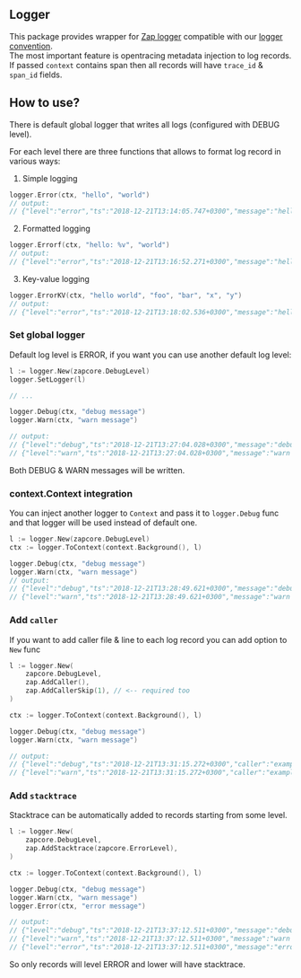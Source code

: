 Logger
------

This package provides wrapper for [Zap logger](https://github.com/uber-go/zap/) compatible with our [logger convention](https://confluence.ozon.ru/pages/viewpage.action?pageId=85830279).  
The most important feature is opentracing metadata injection to log records. If passed `context` contains span then all records will have `trace_id` & `span_id` fields.

## How to use?

There is default global logger that writes all logs (configured with DEBUG level).

For each level there are three functions that allows to format log record in various ways:

1. Simple logging

```go
logger.Error(ctx, "hello", "world")
// output: 
// {"level":"error","ts":"2018-12-21T13:14:05.747+0300","message":"helloworld","trace_id":"1a93a60e17efa0bd","span_id":"7cbc711c34a1f44d"}
```

2. Formatted logging
```go
logger.Errorf(ctx, "hello: %v", "world")
// output:
// {"level":"error","ts":"2018-12-21T13:16:52.271+0300","message":"hello: world","trace_id":"1a93a60e17efa0bd","span_id":"7cbc711c34a1f44d"}
```

3. Key-value logging
```go
logger.ErrorKV(ctx, "hello world", "foo", "bar", "x", "y")
// output:
// {"level":"error","ts":"2018-12-21T13:18:02.536+0300","message":"hello world","foo":"bar","x":"y","trace_id":"1a93a60e17efa0bd","span_id":"7cbc711c34a1f44d"}
```

### Set global logger

Default log level is ERROR, if you want you can use another default log level:
```go
l := logger.New(zapcore.DebugLevel)
logger.SetLogger(l)

// ...

logger.Debug(ctx, "debug message")
logger.Warn(ctx, "warn message")

// output:
// {"level":"debug","ts":"2018-12-21T13:27:04.028+0300","message":"debug message","trace_id":"1a93a60e17efa0bd","span_id":"7cbc711c34a1f44d"}
// {"level":"warn","ts":"2018-12-21T13:27:04.028+0300","message":"warn message","trace_id":"1a93a60e17efa0bd","span_id":"7cbc711c34a1f44d"}
```

Both DEBUG & WARN messages will be written.

### context.Context integration

You can inject another logger to `Context` and pass it to `logger.Debug` func and that logger will be used instead of default one.

```go
l := logger.New(zapcore.DebugLevel)
ctx := logger.ToContext(context.Background(), l)

logger.Debug(ctx, "debug message")
logger.Warn(ctx, "warn message")
// output:
// {"level":"debug","ts":"2018-12-21T13:28:49.621+0300","message":"debug message""trace_id":"1a93a60e17efa0bd","span_id":"7cbc711c34a1f44d"}
// {"level":"warn","ts":"2018-12-21T13:28:49.621+0300","message":"warn message""trace_id":"1a93a60e17efa0bd","span_id":"7cbc711c34a1f44d"}
```

### Add `caller`

If you want to add caller file & line to each log record you can add option to `New` func
```go
l := logger.New(
    zapcore.DebugLevel,
    zap.AddCaller(),
    zap.AddCallerSkip(1), // <-- required too
)

ctx := logger.ToContext(context.Background(), l)

logger.Debug(ctx, "debug message")
logger.Warn(ctx, "warn message")

// output:
// {"level":"debug","ts":"2018-12-21T13:31:15.272+0300","caller":"example/main.go:25","message":"debug message","trace_id":"1a93a60e17efa0bd","span_id":"7cbc711c34a1f44d"}
// {"level":"warn","ts":"2018-12-21T13:31:15.272+0300","caller":"example/main.go:26","message":"warn message","trace_id":"1a93a60e17efa0bd","span_id":"7cbc711c34a1f44d"}
```

### Add `stacktrace`

Stacktrace can be automatically added to records starting from some level.
```go
l := logger.New(
    zapcore.DebugLevel,
    zap.AddStacktrace(zapcore.ErrorLevel),
)

ctx := logger.ToContext(context.Background(), l)

logger.Debug(ctx, "debug message")
logger.Warn(ctx, "warn message")
logger.Error(ctx, "error message")

// output: 
// {"level":"debug","ts":"2018-12-21T13:37:12.511+0300","message":"debug message","trace_id":"1a93a60e17efa0bd","span_id":"7cbc711c34a1f44d"}
// {"level":"warn","ts":"2018-12-21T13:37:12.511+0300","message":"warn message","trace_id":"1a93a60e17efa0bd","span_id":"7cbc711c34a1f44d"}
// {"level":"error","ts":"2018-12-21T13:37:12.511+0300","message":"error message","stacktrace":"---stacktrace--here---","trace_id":"1a93a60e17efa0bd","span_id":"7cbc711c34a1f44d"}
```

So only records will level ERROR and lower will have stacktrace.
